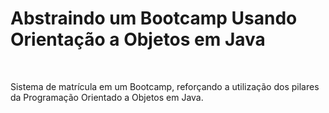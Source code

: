 <h1>Abstraindo um Bootcamp Usando Orientação a Objetos em Java</h1>

<br />

<p>
    Sistema de matrícula em um Bootcamp, reforçando a utilização dos pilares da Programação Orientado a Objetos em Java.
</p>

<br />
